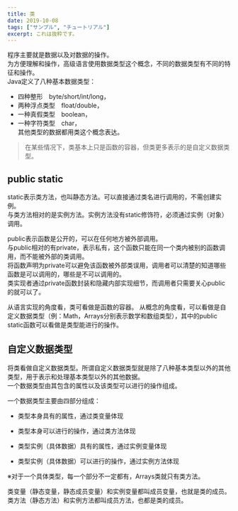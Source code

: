 ```yaml
---
title: 类
date: 2019-10-08
tags: ["サンプル", "チュートリアル"]
excerpt: これは抜粋です。
---
```


程序主要就是数据以及对数据的操作。  
为方便理解和操作，高级语言使用数据类型这个概念，不同的数据类型有不同的特征和操作。  
Java定义了八种基本数据类型： 
- 四种整形　byte/short/int/long， 
- 两种浮点类型　float/double， 
- 一种真假类型　boolean， 
- 一种字符类型　char，  
其他类型的数据都用类这个概念表达。 

> 在某些情况下，类基本上只是函数的容器，但类更多表示的是自定义数据类型。 

## public static
static表示类方法，也叫静态方法。可以直接通过类名进行调用的，不需创建实例。  
与类方法相对的是实例方法。实例方法没有static修饰符，必须通过实例（对象）调用。  

public表示函数是公开的，可以在任何地方被外部调用。  
与public相对的有private，表示私有，这个函数只能在同一个类内被别的函数调用，而不能被外部的类调用。  
将函数声明为private可以避免该函数被外部类误用，调用者可以清楚的知道哪些函数是可以调用的，哪些是不可以调用的。  
类实现者通过private函数封装和隐藏内部实现细节，而调用者只需要关心public的就可以了。  

从语言实现的角度看，类可看做是函数的容器。
从概念的角度看，可以看做是自定义数据类型（例：Math，Arrays分别表示数学和数组类型），其中的public static函数可以看做是类型能进行的操作。

## 自定义数据类型
将类看做自定义数据类型。所谓自定义数据类型就是除了八种基本类型以外的其他类型，用于表示和处理基本类型以外的其他数据。  
一个数据类型由其包含的属性以及该类型可以进行的操作组成。  

一个数据类型主要由四部分组成：  
- 类型本身具有的属性，通过类变量体现  
- 类型本身可以进行的操作，通过类方法体现  

- 类型实例（具体数据）具有的属性，通过实例变量体现
- 类型实例（具体数据）可以进行的操作，通过实例方法体现

※对于一个具体类型，每一个部分不一定都有，Arrays类就只有类方法。

类变量（静态变量，静态成员变量）和实例变量都叫成员变量，也就是类的成员。  
类方法（静态方法）和实例方法都叫成员方法，也都是类的成员。  
